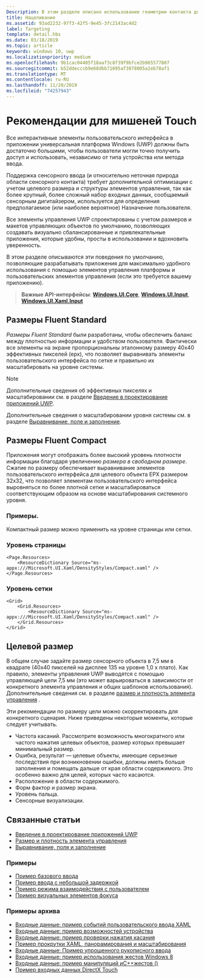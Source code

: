 ```yaml
---
Description: В этом разделе описано использование геометрии контакта для цели касания и приводятся рекомендации для целей касания в приложениях среды выполнения Windows.
title: Нацеливание
ms.assetid: 93ad2232-97f3-42f5-9e45-3fc2143ac4d2
label: Targeting
template: detail.hbs
ms.date: 03/18/2019
ms.topic: article
keywords: windows 10, uwp
ms.localizationpriority: medium
ms.openlocfilehash: 9b1cac04405f18aaf3c8f39f9bfce2b965577807
ms.sourcegitcommit: b52ddecccb9e68dbb71695af3078005a2eb78af1
ms.translationtype: MT
ms.contentlocale: ru-RU
ms.lasthandoff: 11/20/2019
ms.locfileid: "74257943"
---
```

# <a name="guidelines-for-touch-targets"></a>Рекомендации для мишеней Touch

Все интерактивные элементы пользовательского интерфейса в приложении универсальная платформа Windows (UWP) должны быть достаточно большими, чтобы пользователи могли точно получить доступ и использовать, независимо от типа устройства или метода ввода.

Поддержка сенсорного ввода (и относительно неточная природа области сенсорного контакта) требует дополнительной оптимизации с учетом целевого размера и структуры элементов управления, так как более крупный, более сложный набор входных данных, сообщаемый сенсорным дигитайзером, используется для определения предполагаемое (или наиболее вероятное) Назначение пользователя.

Все элементы управления UWP спроектированы с учетом размеров и макетов управляющих объектов по умолчанию, позволяющих создавать визуально сбалансированные и привлекательные приложения, которые удобны, просты в использовании и вдохновить уверенность.

В этом разделе описываются эти поведения по умолчанию, позволяющие разрабатывать приложения для максимально удобного использования с помощью элементов управления платформы и пользовательских элементов управления (если это требуется вашему приложению).

> **Важные API-интерфейсы**: [**Windows.UI.Core**](https://docs.microsoft.com/uwp/api/Windows.UI.Core), [**Windows.UI.Input**](https://docs.microsoft.com/uwp/api/Windows.UI.Input), [**Windows.UI.Xaml.Input**](https://docs.microsoft.com/uwp/api/Windows.UI.Xaml.Input)

## <a name="fluent-standard-sizing"></a>Размеры Fluent Standard

*Размеры Fluent Standard* были разработаны, чтобы обеспечить баланс между плотностью информации и удобством пользователя. Фактически все элементы на экране пропорциональны эталонному размеру 40x40 эффективных пикселей (epx), что позволяет выравнивать элементы пользовательского интерфейса по сетке и правильно их масштабировать на уровне системы.

> [!NOTE]
>Дополнительные сведения об эффективных пикселях и масштабировании см. в разделе [Введение в проектирование приложений UWP](../basics/design-and-ui-intro.md#effective-pixels-and-scaling).
>
> Дополнительные сведения о масштабировании уровня системы см. в разделе [Выравнивание, поле и заполнение](../layout/alignment-margin-padding.md).

## <a name="fluent-compact-sizing"></a>Размеры Fluent Compact

Приложения могут отображать более высокий уровень плотности информации благодаря увеличению *размера в свободном размере*. Сжатие по размеру обеспечивает выравнивание элементов пользовательского интерфейса для целевого объекта EPX размером 32x32, что позволяет элементам пользовательского интерфейса выровняться по более плотной сетке и масштабироваться соответствующим образом на основе масштабирования системного уровня.

### <a name="examples"></a>Примеры.

Компактный размер можно применить на уровне страницы или сетки.

### <a name="page-level"></a>Уровень страницы

```xaml
<Page.Resources>
    <ResourceDictionary Source="ms-appx:///Microsoft.UI.Xaml/DensityStyles/Compact.xaml" />
</Page.Resources>
```

### <a name="grid-level"></a>Уровень сетки

```xaml
<Grid>
    <Grid.Resources>
        <ResourceDictionary Source="ms-appx:///Microsoft.UI.Xaml/DensityStyles/Compact.xaml" />
    </Grid.Resources>
</Grid>
```

## <a name="target-size"></a>Целевой размер

В общем случае задайте размер сенсорного объекта в 7,5 мм в квадрате (40x40 пикселей на дисплее 135 на уровне 1,0 x плато). Как правило, элементы управления UWP выводятся с помощью управляющей цели 7,5 мм (это может варьироваться в зависимости от конкретного элемента управления и общих шаблонов использования). Дополнительные сведения см. в разделе [размер и плотность элемента управления](../style/spacing.md) .

Эти рекомендации по размеру цели можно скорректировать для конкретного сценария. Ниже приведены некоторые моменты, которые следует учитывать.

- Частота касаний. Рассмотрите возможность многократного или частого нажатия целевых объектов, размер которых превышает минимальный размер.
- Ошибка, результат — целевые объекты, имеющие серьезные последствия при возникновении ошибки, должны иметь больше заполнения и помещать дальше от края области содержимого. Это особенно важно для целей, которых часто касаются.
- Расположение в области содержимого.
- Форм фактор и размер экрана.
- Уровень пальца.
- Сенсорные визуализации.

## <a name="related-articles"></a>Связанные статьи

- [Введение в проектирование приложений UWP](../basics/design-and-ui-intro.md)
- [Размер и плотность элемента управления](../style/spacing.md)
- [Выравнивание, поля и заполнение](../layout/alignment-margin-padding.md)

### <a name="samples"></a>Примеры

- [Пример базового ввода](https://github.com/Microsoft/Windows-universal-samples/tree/master/Samples/BasicInput)
- [Пример ввода с небольшой задержкой](https://github.com/Microsoft/Windows-universal-samples/tree/master/Samples/LowLatencyInput)
- [Пример режима взаимодействия с пользователем](https://github.com/Microsoft/Windows-universal-samples/tree/master/Samples/UserInteractionMode)
- [Пример визуальных элементов фокуса](https://github.com/Microsoft/Windows-universal-samples/tree/master/Samples/XamlFocusVisuals)

### <a name="archive-samples"></a>Примеры архива

- [Входные данные: пример событий пользовательского ввода XAML](https://code.msdn.microsoft.com/windowsapps/Input-3dff271b)
- [Входные данные: пример возможностей устройства](https://code.msdn.microsoft.com/windowsapps/Input-device-capabilities-31b67745)
- [Входные данные: пример проверки нажатия касания](https://code.msdn.microsoft.com/windowsapps/Touch-Hit-Testing-sample-5e35c690)
- [Пример прокрутки XAML, панорамирования и масштабирования](https://code.msdn.microsoft.com/windowsapps/xaml-scrollviewer-pan-and-949d29e9)
- [Входные данные: Пример упрощенного рукописного ввода](https://code.msdn.microsoft.com/windowsapps/Input-simplified-ink-sample-11614bbf)
- [Входные данные: пример использования жестов Windows 8](https://docs.microsoft.com/samples/browse/?redirectedfrom=MSDN-samples)
- [Входные данные: пример манипуляций иC++жестов ()](https://code.msdn.microsoft.com/windowsapps/Manipulations-and-gestures-362b6b59)
- [Пример входных данных DirectX Touch](https://code.msdn.microsoft.com/windowsapps/Simple-Direct3D-Touch-f98db97e)
